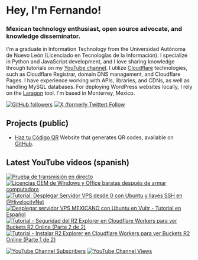 # Hey, I'm Fernando!

### Mexican technology enthusiast, open source advocate, and knowledge disseminator.
I'm a graduate in Information Technology from the Universidad Autónoma de Nuevo León (Licenciado en Tecnologías de la Información). I specialize in Python and JavaScript development, and I love sharing knowledge through tutorials on my [YouTube channel](https://www.youtube.com/fernandodilland). I utilize [Cloudflare](https://github.com/cloudflare) technologies, such as Cloudflare Registrar, domain DNS management, and Cloudflare Pages. I have experience working with APIs, libraries, and CDNs, as well as handling MySQL databases. For deploying WordPress websites locally, I rely on the [Laragon](https://github.com/leokhoa/laragon) tool. I'm based in Monterrey, Mexico.

[![GitHub followers](https://img.shields.io/github/followers/fernandodilland?label=Follow&style=social)](https://github.com/fernandodilland) [![X (formerly Twitter) Follow](https://img.shields.io/twitter/follow/fernandodilland?style=social)](https://twitter.com/fernandodilland)

## Projects (public)
- [Haz tu Código QR](https://hazqr.com/) Website that generates QR codes, available on [GitHub](https://github.com/fernandodilland/hazqr).

## Latest YouTube videos (spanish)
<!-- BEGIN YOUTUBE-CARDS -->
[![Prueba de transmisión en directo](https://ytcards.demolab.com/?id=cm2NM9J4-24&title=Prueba+de+transmisi%C3%B3n+en+directo&lang=en&timestamp=1729300887&background_color=%230d1117&title_color=%23ffffff&stats_color=%23dedede&max_title_lines=1&width=250&border_radius=5 "Prueba de transmisión en directo")](https://www.youtube.com/watch?v=cm2NM9J4-24)
[![Licencias OEM de Windows y Office baratas después de armar computadora](https://ytcards.demolab.com/?id=JHBR-N1M10M&title=Licencias+OEM+de+Windows+y+Office+baratas+despu%C3%A9s+de+armar+computadora&lang=en&timestamp=1717677786&background_color=%230d1117&title_color=%23ffffff&stats_color=%23dedede&max_title_lines=1&width=250&border_radius=5 "Licencias OEM de Windows y Office baratas después de armar computadora")](https://www.youtube.com/watch?v=JHBR-N1M10M)
[![Tutorial: Desplegar Servidor VPS desde 0 con Ubuntu y llaves SSH en @HivelocityNet](https://ytcards.demolab.com/?id=2G54TGbj1O0&title=Tutorial%3A+Desplegar+Servidor+VPS+desde+0+con+Ubuntu+y+llaves+SSH+en+%40HivelocityNet&lang=en&timestamp=1714670279&background_color=%230d1117&title_color=%23ffffff&stats_color=%23dedede&max_title_lines=1&width=250&border_radius=5 "Tutorial: Desplegar Servidor VPS desde 0 con Ubuntu y llaves SSH en @HivelocityNet")](https://www.youtube.com/watch?v=2G54TGbj1O0)
[![Desplegar servidor VPS MEXICANO con Ubuntu en Vultr - Tutorial en Español](https://ytcards.demolab.com/?id=iillPiHISaI&title=Desplegar+servidor+VPS+MEXICANO+con+Ubuntu+en+Vultr+-+Tutorial+en+Espa%C3%B1ol&lang=en&timestamp=1714423990&background_color=%230d1117&title_color=%23ffffff&stats_color=%23dedede&max_title_lines=1&width=250&border_radius=5 "Desplegar servidor VPS MEXICANO con Ubuntu en Vultr - Tutorial en Español")](https://www.youtube.com/watch?v=iillPiHISaI)
[![Tutorial - Seguridad del R2 Explorer en Cloudflare Workers para ver Buckets R2 Online (Parte 2 de 2)](https://ytcards.demolab.com/?id=UfeRJPIefZs&title=Tutorial+-+Seguridad+del+R2+Explorer+en+Cloudflare+Workers+para+ver+Buckets+R2+Online+%28Parte+2+de+2%29&lang=en&timestamp=1694728933&background_color=%230d1117&title_color=%23ffffff&stats_color=%23dedede&max_title_lines=1&width=250&border_radius=5 "Tutorial - Seguridad del R2 Explorer en Cloudflare Workers para ver Buckets R2 Online (Parte 2 de 2)")](https://www.youtube.com/watch?v=UfeRJPIefZs)
[![Tutorial - Instalar R2 Explorer en Cloudflare Workers para ver Buckets R2 Online (Parte 1 de 2)](https://ytcards.demolab.com/?id=Z3dEpyOvt9Y&title=Tutorial+-+Instalar+R2+Explorer+en+Cloudflare+Workers+para+ver+Buckets+R2+Online+%28Parte+1+de+2%29&lang=en&timestamp=1694632489&background_color=%230d1117&title_color=%23ffffff&stats_color=%23dedede&max_title_lines=1&width=250&border_radius=5 "Tutorial - Instalar R2 Explorer en Cloudflare Workers para ver Buckets R2 Online (Parte 1 de 2)")](https://www.youtube.com/watch?v=Z3dEpyOvt9Y)
<!-- END YOUTUBE-CARDS -->
[![YouTube Channel Subscribers](https://img.shields.io/youtube/channel/subscribers/UCvu9lyZixV1Ob06Wvh0dnNw?style=social)](https://www.youtube.com/c/FernandoDilland) [![YouTube Channel Views](https://img.shields.io/youtube/channel/views/UCvu9lyZixV1Ob06Wvh0dnNw?style=social)](https://www.youtube.com/c/FernandoDilland)
